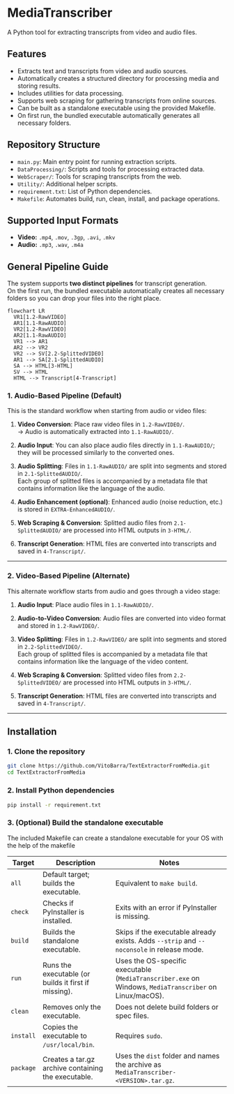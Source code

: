 # MediaTranscriber

A Python tool for extracting transcripts from video and audio files.

## Features

- Extracts text and transcripts from video and audio sources.
- Automatically creates a structured directory for processing media and storing results.
- Includes utilities for data processing.
- Supports web scraping for gathering transcripts from online sources.
- Can be built as a standalone executable using the provided Makefile.
- On first run, the bundled executable automatically generates all necessary folders.

## Repository Structure

- `main.py`: Main entry point for running extraction scripts.
- `DataProcessing/`: Scripts and tools for processing extracted data.
- `WebScraper/`: Tools for scraping transcripts from the web.
- `Utility/`: Additional helper scripts.
- `requirement.txt`: List of Python dependencies.
- `Makefile`: Automates build, run, clean, install, and package operations.

## Supported Input Formats

- **Video:** `.mp4`, `.mov`, `.3gp`, `.avi`, `.mkv`  
- **Audio:** `.mp3`, `.wav`, `.m4a`


## General Pipeline Guide

The system supports **two distinct pipelines** for transcript generation.  
On the first run, the bundled executable automatically creates all necessary folders so you can drop your files into the right place.

```mermaid
flowchart LR
  VR1[1.2-RawVIDEO]
  AR1[1.1-RawAUDIO]
  VR2[1.2-RawVIDEO]
  AR2[1.1-RawAUDIO]
  VR1 --> AR1
  AR2 --> VR2
  VR2 --> SV[2.2-SplittedVIDEO]
  AR1 --> SA[2.1-SplittedAUDIO]
  SA --> HTML[3-HTML]
  SV --> HTML
  HTML --> Transcript[4-Transcript]

```

### 1. Audio-Based Pipeline (Default)

This is the standard workflow when starting from audio or video files:

1. **Video Conversion**: Place raw video files in `1.2-RawVIDEO/`.  
   → Audio is automatically extracted into `1.1-RawAUDIO/`.

2. **Audio Input**: You can also place audio files directly in `1.1-RawAUDIO/`; they will be processed similarly to the converted ones.

3. **Audio Splitting**: Files in `1.1-RawAUDIO/` are split into segments and stored in `2.1-SplittedAUDIO/`.  
   Each group of splitted files is accompanied by a metadata file that contains information like the language of the audio.

4. **Audio Enhancement (optional)**: Enhanced audio (noise reduction, etc.) is stored in `EXTRA-EnhancedAUDIO/`.

5. **Web Scraping & Conversion**: Splitted audio files from `2.1-SplittedAUDIO/` are processed into HTML outputs in `3-HTML/`.

6. **Transcript Generation**: HTML files are converted into transcripts and saved in `4-Transcript/`.


---

### 2. Video-Based Pipeline (Alternate)

This alternate workflow starts from audio and goes through a video stage:

1. **Audio Input**: Place audio files in `1.1-RawAUDIO/`.

2. **Audio-to-Video Conversion**: Audio files are converted into video format and stored in `1.2-RawVIDEO/`.

3. **Video Splitting**: Files in `1.2-RawVIDEO/` are split into segments and stored in `2.2-SplittedVIDEO/`.  
   Each group of splitted files is accompanied by a metadata file that contains information like the language of the video content.

4. **Web Scraping & Conversion**: Splitted video files from `2.2-SplittedVIDEO/` are processed into HTML outputs in `3-HTML/`.

5. **Transcript Generation**: HTML files are converted into transcripts and saved in `4-Transcript/`.


---

## Installation

### 1. Clone the repository
```bash
git clone https://github.com/VitoBarra/TextExtractorFromMedia.git
cd TextExtractorFromMedia
```
### 2. Install Python dependencies
```bash
pip install -r requirement.txt
```


### 3. (Optional) Build the standalone executable

The included Makefile can create a standalone executable for your OS with the help of the makefile 

| Target    | Description                                      | Notes                                                                 |
|-----------|--------------------------------------------------|----------------------------------------------------------------------|
| `all`     | Default target; builds the executable.          | Equivalent to `make build`.                                          |
| `check`   | Checks if PyInstaller is installed.             | Exits with an error if PyInstaller is missing.                       |
| `build`   | Builds the standalone executable.               | Skips if the executable already exists. Adds `--strip` and `--noconsole` in release mode. |
| `run`     | Runs the executable (or builds it first if missing). | Uses the OS-specific executable (`MediaTranscriber.exe` on Windows, `MediaTranscriber` on Linux/macOS). |
| `clean`   | Removes only the executable.                    | Does not delete build folders or spec files.                         |
| `install` | Copies the executable to `/usr/local/bin`.      | Requires `sudo`.                                                     |
| `package` | Creates a tar.gz archive containing the executable. | Uses the `dist` folder and names the archive as `MediaTranscriber-<VERSION>.tar.gz`. |
